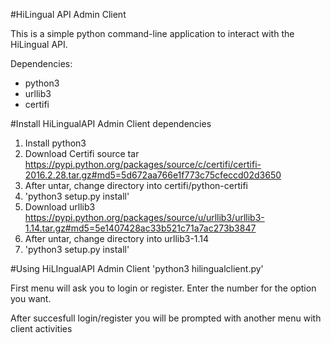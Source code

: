 #HiLingual API Admin Client

This is a simple python command-line application to interact with the HiLingual API.


Dependencies:
 - python3
 - urllib3
 - certifi

#Install HiLingualAPI Admin Client dependencies

1. Install python3
2. Download Certifi source tar https://pypi.python.org/packages/source/c/certifi/certifi-2016.2.28.tar.gz#md5=5d672aa766e1f773c75cfeccd02d3650
3. After untar, change directory into certifi/python-certifi
4. 'python3 setup.py install'
5. Download urllib3 https://pypi.python.org/packages/source/u/urllib3/urllib3-1.14.tar.gz#md5=5e1407428ac33b521c71a7ac273b3847
6. After untar, change directory into urllib3-1.14
7. 'python3 setup.py install'

#Using HiLIngualAPI Admin Client
'python3 hilingualclient.py'

First menu will ask you to login or register.
Enter the number for the option you want.

After succesfull login/register you will be prompted with another menu with client activities
